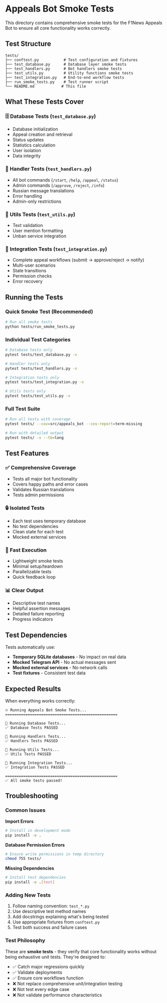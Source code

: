 # Appeals Bot Smoke Tests

This directory contains comprehensive smoke tests for the F1News Appeals Bot to ensure all core functionality works correctly.

## Test Structure

```
tests/
├── conftest.py           # Test configuration and fixtures
├── test_database.py      # Database layer smoke tests  
├── test_handlers.py      # Bot handlers smoke tests
├── test_utils.py         # Utility functions smoke tests
├── test_integration.py   # End-to-end workflow tests
├── run_smoke_tests.py    # Test runner script
└── README.md            # This file
```

## What These Tests Cover

### 🗄️ Database Tests (`test_database.py`)
- Database initialization
- Appeal creation and retrieval
- Status updates 
- Statistics calculation
- User isolation
- Data integrity

### 🤖 Handler Tests (`test_handlers.py`) 
- All bot commands (`/start`, `/help`, `/appeal`, `/status`)
- Admin commands (`/approve`, `/reject`, `/info`)
- Russian message translations
- Error handling
- Admin-only restrictions

### 🔧 Utils Tests (`test_utils.py`)
- Text validation
- User mention formatting
- Unban service integration

### 🔄 Integration Tests (`test_integration.py`)
- Complete appeal workflows (submit → approve/reject → notify)
- Multi-user scenarios
- State transitions
- Permission checks
- Error recovery

## Running the Tests

### Quick Smoke Test (Recommended)
```bash
# Run all smoke tests
python tests/run_smoke_tests.py
```

### Individual Test Categories
```bash
# Database tests only
pytest tests/test_database.py -v

# Handler tests only  
pytest tests/test_handlers.py -v

# Integration tests only
pytest tests/test_integration.py -v

# Utils tests only
pytest tests/test_utils.py -v
```

### Full Test Suite
```bash
# Run all tests with coverage
pytest tests/ --cov=src/appeals_bot --cov-report=term-missing

# Run with detailed output
pytest tests/ -v --tb=long
```

## Test Features

### ✅ **Comprehensive Coverage**
- Tests all major bot functionality
- Covers happy paths and error cases
- Validates Russian translations
- Tests admin permissions

### 🔒 **Isolated Tests**
- Each test uses temporary database
- No test dependencies
- Clean state for each test
- Mocked external services

### 🚀 **Fast Execution**
- Lightweight smoke tests
- Minimal setup/teardown
- Parallelizable tests
- Quick feedback loop

### 📊 **Clear Output**
- Descriptive test names
- Helpful assertion messages
- Detailed failure reporting
- Progress indicators

## Test Dependencies

Tests automatically use:
- **Temporary SQLite databases** - No impact on real data
- **Mocked Telegram API** - No actual messages sent
- **Mocked external services** - No network calls
- **Test fixtures** - Consistent test data

## Expected Results

When everything works correctly:
```
🔥 Running Appeals Bot Smoke Tests...
==================================================

🧪 Running Database Tests...
✅ Database Tests PASSED

🧪 Running Handlers Tests...
✅ Handlers Tests PASSED

🧪 Running Utils Tests...
✅ Utils Tests PASSED

🧪 Running Integration Tests...
✅ Integration Tests PASSED

==================================================
✅ All smoke tests passed!
```

## Troubleshooting

### Common Issues

**Import Errors**
```bash
# Install in development mode
pip install -e .
```

**Database Permission Errors**
```bash
# Ensure write permissions in temp directory
chmod 755 tests/
```

**Missing Dependencies**
```bash
# Install test dependencies
pip install -e .[test]
```

### Adding New Tests

1. Follow naming convention: `test_*.py`
2. Use descriptive test method names
3. Add docstrings explaining what's being tested
4. Use appropriate fixtures from `conftest.py`
5. Test both success and failure cases

### Test Philosophy

These are **smoke tests** - they verify that core functionality works without being exhaustive unit tests. They're designed to:

- ✅ Catch major regressions quickly
- ✅ Validate deployments 
- ✅ Ensure core workflows function
- ❌ Not replace comprehensive unit/integration testing
- ❌ Not test every edge case
- ❌ Not validate performance characteristics
